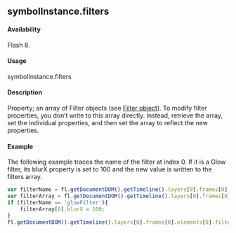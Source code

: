 ## symbolInstance.filters

#### Availability

Flash 8.

#### Usage

symbolInstance.filters

#### Description

Property; an array of Filter objects (see [Filter object](../Filter_object/filter_summary.md)). To modify filter properties, you don’t write to this array directly. Instead, retrieve the array, set the individual properties, and then set the array to reflect the new properties.

#### Example
The following example traces the name of the filter at index 0. If it is a Glow filter, its blurX property is set to 100 and the new value is written to the filters array.

```javascript
var filterName = fl.getDocumentDOM().getTimeline().layers[0].frames[0].elements[0].filters[0].name; fl.trace(filterName);
var filterArray = fl.getDocumentDOM().getTimeline().layers[0].frames[0].elements[0].filters; 
if (filterName == 'glowFilter'){
    filterArray[0].blurX = 100;
}
fl.getDocumentDOM().getTimeline().layers[0].frames[0].elements[0].filters = filterArray;

```